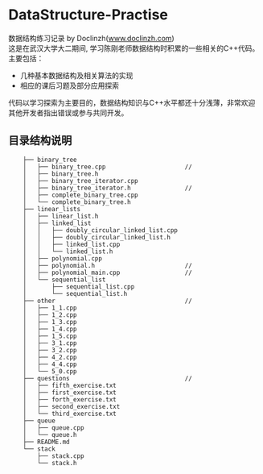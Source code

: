 # DataStructure-Practise
数据结构练习记录 by Doclinzh(www.doclinzh.com)  
这是在武汉大学大二期间, 学习陈刚老师数据结构时积累的一些相关的C++代码。主要包括：
* 几种基本数据结构及相关算法的实现
* 相应的课后习题及部分应用探索  

代码以学习探索为主要目的，数据结构知识与C++水平都还十分浅薄，非常欢迎其他开发者指出错误或参与共同开发。

## 目录结构说明
        ├── binary_tree
        │   ├── binary_tree.cpp                      //
        │   ├── binary_tree.h
        │   ├── binary_tree_iterator.cpp
        │   ├── binary_tree_iterator.h               //
        │   ├── complete_binary_tree.cpp
        │   └── complete_binary_tree.h
        ├── linear_lists
        │   ├── linear_list.h
        │   ├── linked_list
        │   │   ├── doubly_circular_linked_list.cpp
        │   │   ├── doubly_circular_linked_list.h
        │   │   ├── linked_list.cpp
        │   │   └── linked_list.h
        │   ├── polynomial.cpp
        │   ├── polynomial.h                         //
        │   ├── polynomial_main.cpp                  //
        │   └── sequential_list
        │       ├── sequential_list.cpp
        │       └── sequential_list.h
        ├── other                                    //
        │   ├── 1_1.cpp
        │   ├── 1_2.cpp
        │   ├── 1_3.cpp
        │   ├── 1_4.cpp
        │   ├── 1_5.cpp
        │   ├── 3_1.cpp
        │   ├── 3_2.cpp
        │   ├── 4_2.cpp
        │   ├── 4_4.cpp
        │   └── 5_0.cpp
        ├── questions                                //
        │   ├── fifth_exercise.txt
        │   ├── first_exercise.txt
        │   ├── forth_exercise.txt
        │   ├── second_exercise.txt
        │   └── third_exercise.txt
        ├── queue
        │   ├── queue.cpp
        │   └── queue.h
        ├── README.md
        └── stack
            ├── stack.cpp
            └── stack.h



